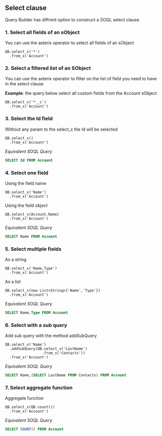 ## Select clause

Query Builder has diffrent option to construct a SOQL select clause 


### 1. Select all fields of an sObject

You can use the asterix operator to select all fields of an sObject

  ```apex
  QB.select_x('*')
    .from_x('Account')
  ```

### 2. Select a filtered list of an SObject

You can use the asterix operator to filter on the list of field you need to have in the select clause

**Example**: the query below select all custom fields from the Account sObject

  ```apex
  QB.select_x('*__c')
    .from_x('Account')
  ```

### 3. Select the Id field

Without any param to the select_x the Id will be selected

  ```apex
  QB.select_x()
    .from_x('Account')
  ```
*Equivalent SOQL Query*

  ```sql
  SELECT Id FROM Account
  ```

### 4. Select one field

Using the field name

  ```apex
  QB.select_x('Name')
    .from_x('Account')
  ```
Using the field object

  ```apex
  QB.select_x(Account.Name)
    .from_x('Account')
  ```
*Equivalent SOQL Query*

  ```sql
  SELECT Name FROM Account
  ```
  
### 5. Select multiple fields

As a string

  ```apex
  QB.select_x('Name,Type')
    .from_x('Account')
  ```
As a list

  ```apex
  QB.select_x(new List<String>{'Name','Type'})
    .from_x('Account')
  ```
*Equivalent SOQL Query*

  ```sql
  SELECT Name,Type FROM Account
  ```

### 6. Select with a sub query

Add sub query with the method addSubQuery

  ```apex
  QB.select_x('Name')
    .addSubQuery(QB.select_x('LastName')
                   .from_x('Contacts'))
    .from_x('Account')
  ```

*Equivalent SOQL Query*

  ```sql
  SELECT Name,(SELECT LastName FROM Contacts) FROM Account
  ```

### 7. Select aggregate function

Aggregate function

  ```apex
  QB.select_x(QB.count())
    .from_x('Account')
  ```

*Equivalent SOQL Query*

  ```sql
  SELECT COUNT() FROM Account
  ```
